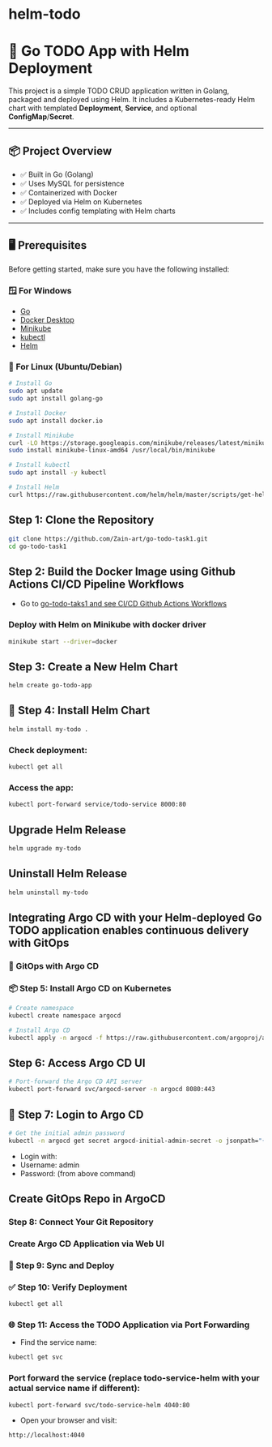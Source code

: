 # helm-todo
# 🧰 Go TODO App with Helm Deployment

This project is a simple TODO CRUD application written in Golang, packaged and deployed using Helm. It includes a Kubernetes-ready Helm chart with templated **Deployment**, **Service**, and optional **ConfigMap**/**Secret**.

---

## 📦 Project Overview

- ✅ Built in Go (Golang)
- ✅ Uses MySQL for persistence
- ✅ Containerized with Docker
- ✅ Deployed via Helm on Kubernetes
- ✅ Includes config templating with Helm charts

---

## 🖥️ Prerequisites

Before getting started, make sure you have the following installed:

### 🪟 For Windows

- [Go](https://go.dev/dl/)
- [Docker Desktop](https://www.docker.com/products/docker-desktop/)
- [Minikube](https://minikube.sigs.k8s.io/docs/start/)
- [kubectl](https://kubernetes.io/docs/tasks/tools/)
- [Helm](https://helm.sh/docs/intro/install/)

### 🐧 For Linux (Ubuntu/Debian)

```bash
# Install Go
sudo apt update
sudo apt install golang-go

# Install Docker
sudo apt install docker.io

# Install Minikube
curl -LO https://storage.googleapis.com/minikube/releases/latest/minikube-linux-amd64
sudo install minikube-linux-amd64 /usr/local/bin/minikube

# Install kubectl
sudo apt install -y kubectl

# Install Helm
curl https://raw.githubusercontent.com/helm/helm/master/scripts/get-helm-3 | bash
```

## Step 1: Clone the Repository
```bash
git clone https://github.com/Zain-art/go-todo-task1.git
cd go-todo-task1
```
## Step 2: Build the Docker Image using Github Actions CI/CD Pipeline Workflows

- Go to [go-todo-taks1 and see CI/CD Github Actions Workflows](https://github.com/Zain-art/go-todo-task1/blob/main/.github/workflows/ci.yml)

### Deploy with Helm on Minikube with docker driver
```bash
minikube start --driver=docker
```
## Step 3: Create a New Helm Chart
```bash
helm create go-todo-app
```
## 🚢 Step 4: Install Helm Chart
```bash
helm install my-todo .
```

### Check deployment:
```bash
kubectl get all
```
### Access the app:
```bash
kubectl port-forward service/todo-service 8000:80
```
##  Upgrade Helm Release
```bash
helm upgrade my-todo
```

## Uninstall Helm Release
```bash
helm uninstall my-todo 
```
##  Integrating Argo CD with your Helm-deployed Go TODO application enables continuous delivery with GitOps
### 🚀 GitOps with Argo CD 
### 📦 Step 5: Install Argo CD on Kubernetes
```bash
# Create namespace
kubectl create namespace argocd

# Install Argo CD
kubectl apply -n argocd -f https://raw.githubusercontent.com/argoproj/argo-cd/stable/manifests/install.yaml
```
##  Step 6: Access Argo CD UI
```bash
# Port-forward the Argo CD API server
kubectl port-forward svc/argocd-server -n argocd 8080:443
```
## 🔐 Step 7: Login to Argo CD
```bash
# Get the initial admin password
kubectl -n argocd get secret argocd-initial-admin-secret -o jsonpath="{.data.password}" | base64 -d && echo
```
* Login with:
* Username: admin
* Password: (from above command)

##  Create GitOps Repo in ArgoCD
### Step 8: Connect Your Git Repository
###  Create Argo CD Application via Web UI
### 🔄 Step 9: Sync and Deploy
### ✅ Step 10: Verify Deployment
```bash
kubectl get all
```
### 🌐 Step 11: Access the TODO Application via Port Forwarding
* Find the service name:
 ```bash
kubectl get svc
```
### Port forward the service (replace todo-service-helm with your actual service name if different):
```bash
kubectl port-forward svc/todo-service-helm 4040:80
```
* Open your browser and visit:
```bash
http://localhost:4040
```




